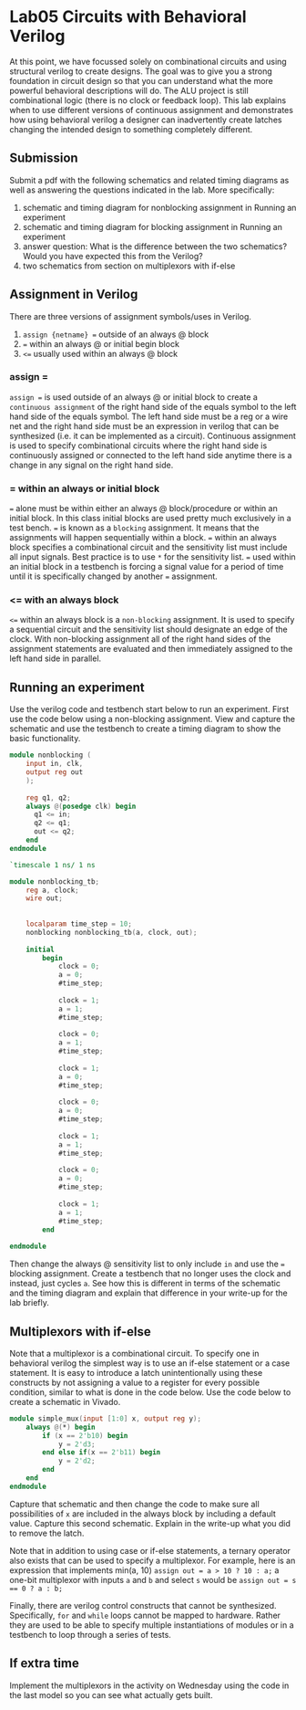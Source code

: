 # Lab05 Circuits with Behavioral Verilog
At this point, we have focussed solely on combinational circuits and using structural verilog to create designs.
The goal was to give you a strong foundation in circuit design so that you can understand what the more powerful
behavioral descriptions will do. The ALU project is still combinational logic (there is no clock or feedback loop). 
This lab explains when to use different versions of continuous assignment and demonstrates how using behavioral 
verilog a designer can inadvertently create latches changing the intended design to something completely different. 

## Submission
Submit a pdf with the following schematics and related timing diagrams as well as answering the questions indicated
in the lab. More specifically:
1) schematic and timing diagram for nonblocking assignment in Running an experiment
2) schematic and timing diagram for blocking assignment in Running an experiment
3) answer question: What is the difference between the two schematics? Would you have expected this from the Verilog?
4) two schematics from section on multiplexors with if-else

## Assignment in Verilog
There are three versions of assignment symbols/uses in Verilog.
1. `assign {netname} =` outside of an always @ block
2. `=` within an always @ or initial begin block
3. `<=` usually used within an always @ block

### assign =
`assign =` is used outside of an always @ or initial block to create a `continuous assignment` of the right hand
side of the equals symbol to the left hand side of the equals symbol. The left hand side must be a reg or a wire net
and the right hand side must be an expression in verilog that can be synthesized (i.e. it can be implemented as a circuit).
Continuous assignment is used to specify combinational circuits where the right hand side is continuously assigned or
connected to the left hand side anytime there is a change in any signal on the right hand side.

### = within an always or initial block
`=` alone must be within either an always @ block/procedure or within an initial block. In this class initial blocks
are used pretty much exclusively in a test bench. `=` is known as a `blocking` assignment. It means that the assignments
will happen sequentially within a block. `=` within an always block specifies a combinational circuit and the
sensitivity list must include all input signals. Best practice is to use `*` for the sensitivity list. 
`=` used within an initial block in a testbench is forcing a signal value for a period of time until it is 
specifically changed by another `=` assignment.

### <= with an always block
`<=` within an always block is a `non-blocking` assignment. It is used to specify a sequential circuit and the 
sensitivity list should designate an edge of the clock. With non-blocking assignment all of the right hand sides
of the assignment statements are evaluated and then immediately assigned to the left hand side in parallel.

## Running an experiment
Use the verilog code and testbench start below to run an experiment. First use the code below using a non-blocking assignment.
View and capture the schematic and use the testbench to create a timing diagram to show the basic functionality.

```verilog
module nonblocking (
    input in, clk,
    output reg out
    );
          
    reg q1, q2;
    always @(posedge clk) begin
      q1 <= in;
      q2 <= q1;
      out <= q2;
    end
endmodule

```
```verilog
`timescale 1 ns/ 1 ns

module nonblocking_tb;
    reg a, clock;
    wire out;
    
       
    localparam time_step = 10;
    nonblocking nonblocking_tb(a, clock, out);
    
    initial
        begin           
            clock = 0;
            a = 0;
            #time_step;
            
            clock = 1;
            a = 1;
            #time_step;
                      
            clock = 0;
            a = 1;
            #time_step;
                                              
            clock = 1;
            a = 0;
            #time_step;
                        
            clock = 0;
            a = 0;
            #time_step;
                 
            clock = 1;
            a = 1;
            #time_step;
                       
            clock = 0;
            a = 0;
            #time_step;
                 
            clock = 1;
            a = 1;
            #time_step;          
        end
    
endmodule

```
Then change the always @ sensitivity list to only include `in` and use the `=` blocking assignment. Create a testbench that no longer uses the clock and instead, just cycles `a`. See how this is different in terms of the schematic and the timing diagram and explain that difference in your write-up for the lab briefly.

## Multiplexors with if-else
Note that a multiplexor is a combinational circuit. To specify one in behavioral verilog the simplest way is to use an if-else statement or a case statement. It is easy to introduce a latch 
unintentionally using these constructs by not assigning a value to a register for every possible 
condition, similar to what is done in the code below. Use the code below to create a schematic in 
Vivado. 

```verilog
module simple_mux(input [1:0] x, output reg y);
    always @(*) begin
        if (x == 2'b10) begin
            y = 2'd3;
        end else if(x == 2'b11) begin
            y = 2'd2;
        end
    end
endmodule
```
Capture that schematic and then change the code to make sure all possibilities of `x` are included
in the always block by including a default value. Capture this second schematic. Explain in the write-up what you did to remove the latch.

Note that in addition to using case or if-else statements, a ternary operator also exists that
can be used to specify a multiplexor. For example, here is an expression that implements min(a, 10) 
`assign out = a > 10 ? 10 : a;` a one-bit multiplexor with inputs `a` and `b` and select `s` would
be `assign out = s == 0 ? a : b;`

Finally, there are verilog control constructs that cannot be synthesized. Specifically, `for` and `while` 
loops cannot be mapped to hardware. Rather they are used to be able to specify multiple instantiations 
of modules or in a testbench to loop through a series of tests.

## If extra time
Implement the multiplexors in the activity on Wednesday using the code in the last model so
you can see what actually gets built.
